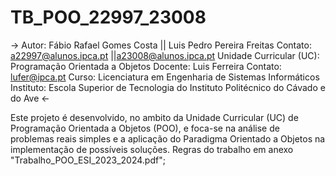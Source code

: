 # TB_POO_22997_23008

->
	Autor: Fábio Rafael Gomes Costa || Luis Pedro Pereira Freitas
	Contato: a22997@alunos.ipca.pt ||a23008@alunos.ipca.pt
	Unidade Curricular (UC): Programação Orientada a Objetos
	Docente: Luis Ferreira
	Contato: lufer@ipca.pt
	Curso: Licenciatura em Engenharia de Sistemas Informáticos
	Instituto: Escola Superior de Tecnologia do Instituto Politécnico do Cávado e do Ave 
<-

Este projeto é desenvolvido, no ambito da Unidade Curricular (UC) de Programação Orientada a Objetos (POO),  e foca-se na análise de problemas reais simples e a aplicação do Paradigma Orientado a Objetos na implementação de possíveis soluções. Regras do trabalho em anexo "Trabalho_POO_ESI_2023_2024.pdf";
